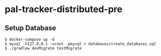 # pal-tracker-distributed-pre

## Setup Database

```
$ docker-compose up -d
$ mysql -h127.0.0.1 -uroot -pmysql < databases/create_databases.sql
$ ./gradlew devMigrate testMigrate
```

